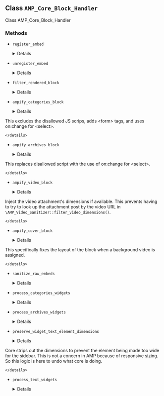 ## Class `AMP_Core_Block_Handler`

Class AMP_Core_Block_Handler

### Methods
* `register_embed`

	<details>

	```php
	public register_embed()
	```

	Register embed.


	</details>
* `unregister_embed`

	<details>

	```php
	public unregister_embed()
	```

	Unregister embed.


	</details>
* `filter_rendered_block`

	<details>

	```php
	public filter_rendered_block( $block_content, $block )
	```

	Filters the content of a single block to make it AMP valid.


	</details>
* `ampify_categories_block`

	<details>

	```php
	public ampify_categories_block( $block_content )
	```

	Fix rendering of categories block when displayAsDropdown.

This excludes the disallowed JS scrips, adds &lt;form&gt; tags, and uses on:change for &lt;select&gt;.


	</details>
* `ampify_archives_block`

	<details>

	```php
	public ampify_archives_block( $block_content )
	```

	Fix rendering of archives block when displayAsDropdown.

This replaces disallowed script with the use of on:change for &lt;select&gt;.


	</details>
* `ampify_video_block`

	<details>

	```php
	public ampify_video_block( $block_content, $block )
	```

	Ampify video block.

Inject the video attachment&#039;s dimensions if available. This prevents having to try to look up the attachment post by the video URL in `\AMP_Video_Sanitizer::filter_video_dimensions()`.


	</details>
* `ampify_cover_block`

	<details>

	```php
	public ampify_cover_block( $block_content, $block )
	```

	Ampify cover block.

This specifically fixes the layout of the block when a background video is assigned.


	</details>
* `sanitize_raw_embeds`

	<details>

	```php
	public sanitize_raw_embeds( Document $dom, $args = array() )
	```

	Sanitize widgets that are not added via Gutenberg.


	</details>
* `process_categories_widgets`

	<details>

	```php
	private process_categories_widgets( Document $dom )
	```

	Process &quot;Categories&quot; widgets.


	</details>
* `process_archives_widgets`

	<details>

	```php
	private process_archives_widgets( Document $dom, $args = array() )
	```

	Process &quot;Archives&quot; widgets.


	</details>
* `preserve_widget_text_element_dimensions`

	<details>

	```php
	public preserve_widget_text_element_dimensions( $content )
	```

	Preserve dimensions of elements in a Text widget to later restore to circumvent WordPress core stripping them out.

Core strips out the dimensions to prevent the element being made too wide for the sidebar. This is not a concern in AMP because of responsive sizing. So this logic is here to undo what core is doing.


	</details>
* `process_text_widgets`

	<details>

	```php
	private process_text_widgets( Document $dom )
	```

	Process &quot;Text&quot; widgets.


	</details>
